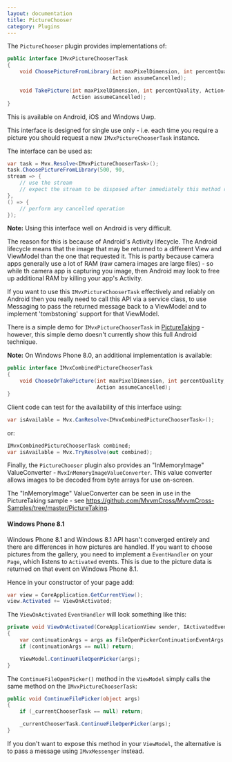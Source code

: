 ```yaml
---
layout: documentation
title: PictureChooser
category: Plugins
---
```

The `PictureChooser` plugin provides implementations of:

```c#
public interface IMvxPictureChooserTask
{
    void ChoosePictureFromLibrary(int maxPixelDimension, int percentQuality, Action<Stream> pictureAvailable,
                                  Action assumeCancelled);

    void TakePicture(int maxPixelDimension, int percentQuality, Action<Stream> pictureAvailable,
                     Action assumeCancelled);
}
```

This is available on Android, iOS and Windows Uwp. 

This interface is designed for single use only - i.e. each time you require a picture you should request a new `IMvxPictureChooserTask` instance.

The interface can be used as:

```c#
var task = Mvx.Resolve<IMvxPictureChooserTask>();
task.ChoosePictureFromLibrary(500, 90,
stream => {
    // use the stream
    // expect the stream to be disposed after immediately this method returns.
},
() => {
    // perform any cancelled operation
});
```

**Note:** Using this interface well on Android is very difficult.

The reason for this is because of Android's Activity lifecycle. The Android lifecycle means that the image that may be returned to a different View and ViewModel than the one that requested it. This is partly because camera apps generally use a lot of RAM (raw camera images are large files) - so while th camera app is capturing you image, then Android may look to free up additional RAM by killing your app's Activity.

If you want to use this `IMvxPictureChooserTask` effectively and reliably on Android then you really need to call this API via a service class, to use Messaging to pass the returned message back to a ViewModel and to implement 'tombstoning' support for that ViewModel.

There is a simple demo for `IMvxPictureChooserTask` in [PictureTaking](https://github.com/MvvmCross/MvvmCross-Samples/tree/master/PictureTaking) - however, this simple demo doesn't currently show this full Android technique. 

**Note:** On Windows Phone 8.0, an additional implementation is available:

```c#
public interface IMvxCombinedPictureChooserTask
{
    void ChooseOrTakePicture(int maxPixelDimension, int percentQuality, Action<Stream> pictureAvailable,
                             Action assumeCancelled);
}
```

Client code can test for the availability of this interface using:

```c#
var isAvailable = Mvx.CanResolve<IMvxCombinedPictureChooserTask>();
```

or:

```c#
IMvxCombinedPictureChooserTask combined;
var isAvailable = Mvx.TryResolve(out combined);
```

Finally, the `PictureChooser` plugin also provides an "InMemoryImage" ValueConverter - `MvxInMemoryImageValueConverter`. This value converter allows images to be decoded from byte arrays for use on-screen.

The "InMemoryImage" ValueConverter can be seen in use in the PictureTaking sample - see https://github.com/MvvmCross/MvvmCross-Samples/tree/master/PictureTaking.

#### Windows Phone 8.1 <a name="picturechooserwp81" />
Windows Phone 8.1 and Windows 8.1 API hasn't converged entirely and there are differences in how pictures are handled. If you want to choose pictures from the gallery, you need to implement a `EventHandler` on your `Page`, which listens to `Activated` events. This is due to the picture data is returned on that event on Windows Phone 8.1.

Hence in your constructor of your page add:

```c#
var view = CoreApplication.GetCurrentView();
view.Activated += ViewOnActivated;
```

The `ViewOnActivated` `EventHandler` will look something like this:

```c#
private void ViewOnActivated(CoreApplicationView sender, IActivatedEventArgs args)
{
    var continuationArgs = args as FileOpenPickerContinuationEventArgs;
    if (continuationArgs == null) return;

    ViewModel.ContinueFileOpenPicker(args);
}
```

The `ContinueFileOpenPicker()` method in the `ViewModel` simply calls the same method on the `IMvxPictureChooserTask`:

```c#
public void ContinueFilePicker(object args)
{
    if (_currentChooserTask == null) return;

    _currentChooserTask.ContinueFileOpenPicker(args);
}
```

If you don't want to expose this method in your `ViewModel`, the alternative is to pass a message using `IMvxMessenger` instead.

